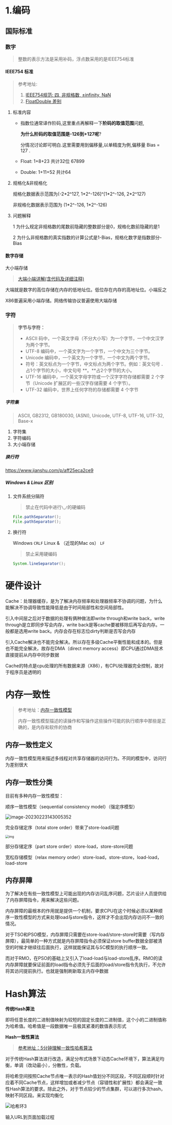 # 1.编码

## 国际标准

### 数字

> 整数的表示方法是采用补码，浮点数采用的是IEEE754标准

#### IEEE754 标准

> 参考地址:
>
> 1.  [IEEE754规范: 四, 非规格数, ±infinity, NaN](https://www.jianshu.com/p/cb377fd1a295)
> 2. [FloatDouble 差别](https://www.zhihu.com/question/46432979/answer/221485161)

1. 标准内容

   - 指数位通常译作阶码,这里重点再解释一下**阶码的取值范围**问题,

     **为什么阶码的取值范围是-126到+127呢**?

     分情况讨论即可明白.这里需要用到偏移量,以单精度为例,偏移量 Bias = 127 .

   - Float: 1+8+23 共计32位 67899

   - Double: 1+11+52 共计64

2. 规格化&非规格化

   规格化数据表示范围为(-2\*2^127, 1\*2^-126]^[1\*2^-126, 2\*2^127)

   非规格化数据表示范围为 (1\*2^-126, 1\*2^-126)

3. 问题解释

   1 为什么规定非规格数的尾数前隐藏的整数部分是0，规格化数前隐藏的是1

   2 为什么非规格数的真实指数的计算公式是1-Bias，规格化数字是指数部分-Bias

#### 数字存储

大小端存储

> [大端小端详解(含代码及详细注释)](https://zhuanlan.zhihu.com/p/144718837)

大端就是数字的高位存储在内存的低地址位。低位存在内存的高地址位。小端反之

X86普遍采用小端存储。网络传输协议普遍使用大端存储

   

### 字符

> **字节与字符：**
>
> - ASCII 码中，一个英文字母（不分大小写）为一个字节，一个中文汉字为两个字节。
> - UTF-8 编码中，一个英文字为一个字节，一个中文为三个字节。
> - Unicode 编码中，一个英文为一个字节，一个中文为两个字节。
> - 符号：英文标点为一个字节，中文标点为两个字节。例如：英文句号 **.** 占1个字节的大小，中文句号 **。**占2个字节的大小。
> - UTF-16 编码中，一个英文字母字符或一个汉字字符存储都需要 2 个字节（Unicode 扩展区的一些汉字存储需要 4 个字节）。
> - UTF-32 编码中，世界上任何字符的存储都需要 4 个字节

##### 字符集

> ASCII, GB2312, GB180030, (ASNI), Unicode, UTF-8, UTF-16, UTF-32, Base-x 

1. 字符集
2. 字符编码
3. 大小端存储

##### 换行符

https://www.jianshu.com/p/aff25eca2ce9

##### Windows & Linux 区别

1. 文件系统分隔符

   > 禁止在代码中进行``\``,``/``的硬编码 

   ``` java
   File.pathSeparator();
   File.pathSeparator();
   ```

2. 换行符

   Windows ``CRLF`` Linux & （近现的Mac os） ``LF``

   > 禁止采用硬编码

   ```java
   System.lineSeparator();
   ```

# 硬件设计

Cache：处理器缓存，是为了解决内存频率和处理器频率不协调的问题，为什么能解决不协调导致性能降低是由于时间局部性和空间局部性。

引入中间层之后对于数据的处理有俩种做法即write through和write back，write through是立即同步写会内存，write back是等cache要被移除后再写会内存。一般都是选用write back。内存会存在标志位dirty判断是否写会内存

引入Cache解决也不能完全解决。所以存在多级Cache平衡性能和成本的。但是也不能完全解决，故存在DMA（direct memory access）即CPU通过DMA技术直接提前从内存中同步数据

Cache的特点是cpu处理的所有数据来源（X86），有CPU处理器完全控制，故对于程序员是透明的

# 内存一致性

> 参考地址：[内存一致性模型](https://gfjiangly.github.io/cpu_parallel/memory_consistency_model.html)
>
> 内存一致性模型描述的读操作和写操作这些操作可能的执行顺序中那些是正确的，是内存和软件的协商

## 内存一致性定义

内存一致性模型用来描述多线程对共享存储器的访问行为。不同的模型中，访问行为差别很大

## 内存一致性分类

目前有多种内存一致性模型：

 顺序一致性模型（sequential consistency model）（强定序模型）

![image-20230223143005352](https://raw.githubusercontent.com/xiaoluxiang/picCollect/main/workDesign/img/image-20230223143005352.png)

 完全存储定序（total store order）带来了store-load问题

<img src="https://raw.githubusercontent.com/xiaoluxiang/picCollect/main/workDesign/img/c21b1553410047.png" alt="img" style="zoom:67%;" />



 部分存储定序（part store order）store-load，store-store问题

 宽松存储模型（relax memory order）store-load，store-store，load-load，load-store

## 内存屏障

为了解决在有些一致性模型上可能出现的内存访问乱序问题，芯片设计人员提供给了内存屏障指令，用来解决这些问题。

内存屏障的最根本的作用就是提供一个机制，要求CPU在这个时候必须以某种顺序一致性模型的方式来处理load与store指令，这样才不会出现内存访问不一致的情况。

对于TSO和PSO模型，内存屏障只需要在store-load/store-store时需要（写内存屏障），最简单的一种方式就是内存屏障指令必须保证store buffer数据全部被清空的时候才继续往后面执行，这样就能保证其与SC模型的执行顺序一致。

而对于RMO，在PSO的基础上又引入了load-load与load-store乱序。RMO的读内存屏障就要保证前面的load指令必须先于后面的load/store指令先执行，不允许将其访问提前执行。也就是强制刷新取主内存中数据



# Hash算法

**传统Hash算法**

即将任意长度的二进制值映射为较短的固定长度的二进制值，这个小的二进制值称为哈希值。哈希值是一段数据唯一且极其紧凑的数值表示形式

**Hash一致性算法**

> [参考地址：5分钟理解一致性哈希算法](https://juejin.cn/post/6844903750860013576)

对于传统Hash算法进行改造，满足分布式场景下动态Cache环境下，算法满足均衡，单调（改动最小），分散性，负载。

将哈希空间按照Cache节点唯一表示的Hash值划分不同区段，不同区段顺时针对应着不同Cache节点，这样增加或者减少节点（容错性和扩展性）都会满足一致性Hash算法的要求。除此之外，对于节点较少的节点集群，可以进行多次hash，映射不同区段。来实现均衡化

![哈希环3](https://raw.githubusercontent.com/xiaoluxiang/picCollect/main/workDesign/img/1545917163991.png)



输入URL到页面加载过程
